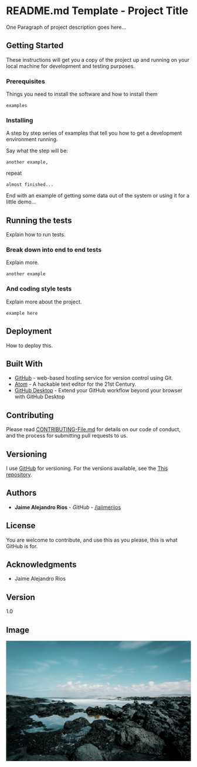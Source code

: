 # README.md Template - Project Title

One Paragraph of project description goes here...

## Getting Started

These instructions will get you a copy of the project up and running on your local machine for development and testing purposes.

### Prerequisites

Things you need to install the software and how to install them

```
examples
```

### Installing

A step by step series of examples that tell you how to get a development environment running.

Say what the step will be:

```
another example,
```

repeat

```
almost finished...
```

End with an example of getting some data out of the system or using it for a little demo...

## Running the tests

Explain how to run tests.

### Break down into end to end tests

Explain more.

```
another example
```

### And coding style tests

Explain more about the project.

```
example here
```

## Deployment

How to deploy this.

## Built With

* [GitHub](https://github.com/) - web-based hosting service for version control using Git.
* [Atom](https://atom.io/) - A hackable text editor for the 21st Century.
* [GitHub Desktop](https://rometools.github.io/rome/) - Extend your GitHub workflow beyond your browser with GitHub Desktop

## Contributing

Please read [CONTRIBUTING-File.md](https://github.com/jaiimeriios) for details on our code of conduct, and the process for submitting pull requests to us.

## Versioning

I use [GitHub](https://github.com/) for versioning.
For the versions available, see the [This repository](https://github.com/jaiimeriios/README-Template).

## Authors

* **Jaime Alejandro Rios** - *GitHub* - [/jaiimeriios](https://github.com/jaiimeriios)

## License

You are welcome to contribute, and use this as you please, this is what GitHub is for.

## Acknowledgments

* Jaime Alejandro Rios

## Version

1.0

## Image

![Beach Coast Line](https://raw.githubusercontent.com/jaiimeriios/README-Template/master/beach.jpg)
